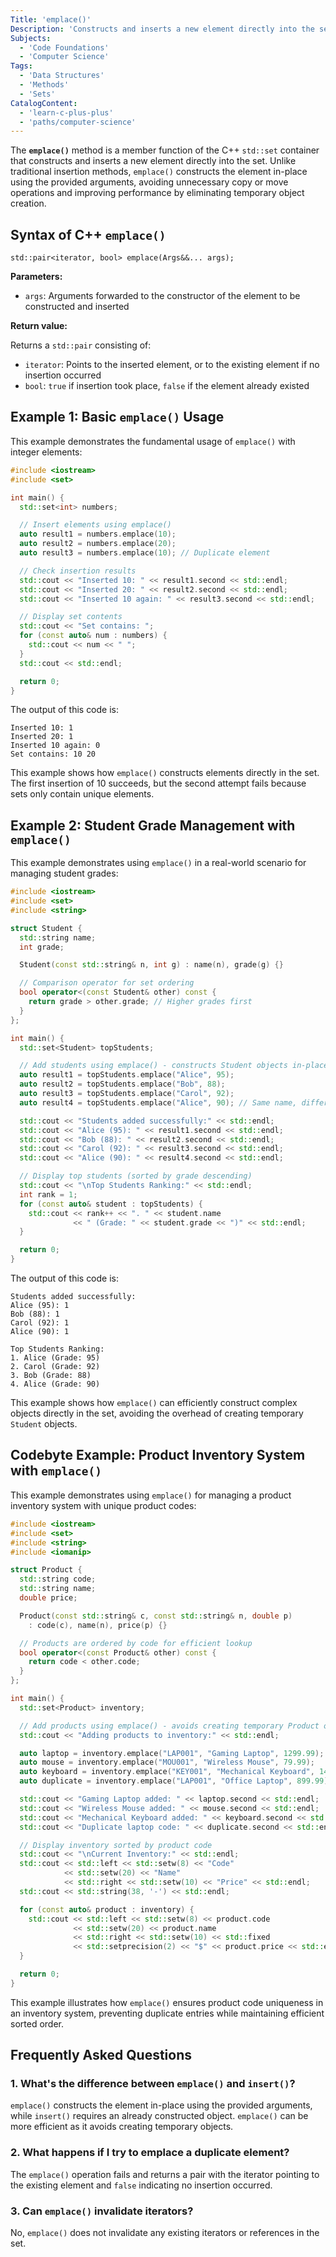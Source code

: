 ```yaml
---
Title: 'emplace()'
Description: 'Constructs and inserts a new element directly into the set using in-place construction'
Subjects:
  - 'Code Foundations'
  - 'Computer Science'
Tags:
  - 'Data Structures'
  - 'Methods'
  - 'Sets'
CatalogContent:
  - 'learn-c-plus-plus'
  - 'paths/computer-science'
---
```


The **`emplace()`** method is a member function of the C++ `std::set` container that constructs and inserts a new element directly into the set. Unlike traditional insertion methods, `emplace()` constructs the element in-place using the provided arguments, avoiding unnecessary copy or move operations and improving performance by eliminating temporary object creation.

## Syntax of C++ `emplace()`

```pseudo
std::pair<iterator, bool> emplace(Args&&... args);
```

**Parameters:**

- `args`: Arguments forwarded to the constructor of the element to be constructed and inserted

**Return value:**

Returns a `std::pair` consisting of:

- `iterator`: Points to the inserted element, or to the existing element if no insertion occurred
- `bool`: `true` if insertion took place, `false` if the element already existed

## Example 1: Basic `emplace()` Usage

This example demonstrates the fundamental usage of `emplace()` with integer elements:

```cpp
#include <iostream>
#include <set>

int main() {
  std::set<int> numbers;

  // Insert elements using emplace()
  auto result1 = numbers.emplace(10);
  auto result2 = numbers.emplace(20);
  auto result3 = numbers.emplace(10); // Duplicate element

  // Check insertion results
  std::cout << "Inserted 10: " << result1.second << std::endl;
  std::cout << "Inserted 20: " << result2.second << std::endl;
  std::cout << "Inserted 10 again: " << result3.second << std::endl;

  // Display set contents
  std::cout << "Set contains: ";
  for (const auto& num : numbers) {
    std::cout << num << " ";
  }
  std::cout << std::endl;

  return 0;
}
```

The output of this code is:

```shell
Inserted 10: 1
Inserted 20: 1
Inserted 10 again: 0
Set contains: 10 20
```

This example shows how `emplace()` constructs elements directly in the set. The first insertion of 10 succeeds, but the second attempt fails because sets only contain unique elements.

## Example 2: Student Grade Management with `emplace()`

This example demonstrates using `emplace()` in a real-world scenario for managing student grades:

```cpp
#include <iostream>
#include <set>
#include <string>

struct Student {
  std::string name;
  int grade;

  Student(const std::string& n, int g) : name(n), grade(g) {}

  // Comparison operator for set ordering
  bool operator<(const Student& other) const {
    return grade > other.grade; // Higher grades first
  }
};

int main() {
  std::set<Student> topStudents;

  // Add students using emplace() - constructs Student objects in-place
  auto result1 = topStudents.emplace("Alice", 95);
  auto result2 = topStudents.emplace("Bob", 88);
  auto result3 = topStudents.emplace("Carol", 92);
  auto result4 = topStudents.emplace("Alice", 90); // Same name, different grade

  std::cout << "Students added successfully:" << std::endl;
  std::cout << "Alice (95): " << result1.second << std::endl;
  std::cout << "Bob (88): " << result2.second << std::endl;
  std::cout << "Carol (92): " << result3.second << std::endl;
  std::cout << "Alice (90): " << result4.second << std::endl;

  // Display top students (sorted by grade descending)
  std::cout << "\nTop Students Ranking:" << std::endl;
  int rank = 1;
  for (const auto& student : topStudents) {
    std::cout << rank++ << ". " << student.name
              << " (Grade: " << student.grade << ")" << std::endl;
  }

  return 0;
}
```

The output of this code is:

```shell
Students added successfully:
Alice (95): 1
Bob (88): 1
Carol (92): 1
Alice (90): 1

Top Students Ranking:
1. Alice (Grade: 95)
2. Carol (Grade: 92)
3. Bob (Grade: 88)
4. Alice (Grade: 90)
```

This example shows how `emplace()` can efficiently construct complex objects directly in the set, avoiding the overhead of creating temporary `Student` objects.

## Codebyte Example: Product Inventory System with `emplace()`

This example demonstrates using `emplace()` for managing a product inventory system with unique product codes:

```cpp
#include <iostream>
#include <set>
#include <string>
#include <iomanip>

struct Product {
  std::string code;
  std::string name;
  double price;

  Product(const std::string& c, const std::string& n, double p)
    : code(c), name(n), price(p) {}

  // Products are ordered by code for efficient lookup
  bool operator<(const Product& other) const {
    return code < other.code;
  }
};

int main() {
  std::set<Product> inventory;

  // Add products using emplace() - avoids creating temporary Product objects
  std::cout << "Adding products to inventory:" << std::endl;

  auto laptop = inventory.emplace("LAP001", "Gaming Laptop", 1299.99);
  auto mouse = inventory.emplace("MOU001", "Wireless Mouse", 79.99);
  auto keyboard = inventory.emplace("KEY001", "Mechanical Keyboard", 149.99);
  auto duplicate = inventory.emplace("LAP001", "Office Laptop", 899.99);

  std::cout << "Gaming Laptop added: " << laptop.second << std::endl;
  std::cout << "Wireless Mouse added: " << mouse.second << std::endl;
  std::cout << "Mechanical Keyboard added: " << keyboard.second << std::endl;
  std::cout << "Duplicate laptop code: " << duplicate.second << std::endl;

  // Display inventory sorted by product code
  std::cout << "\nCurrent Inventory:" << std::endl;
  std::cout << std::left << std::setw(8) << "Code"
            << std::setw(20) << "Name"
            << std::right << std::setw(10) << "Price" << std::endl;
  std::cout << std::string(38, '-') << std::endl;

  for (const auto& product : inventory) {
    std::cout << std::left << std::setw(8) << product.code
              << std::setw(20) << product.name
              << std::right << std::setw(10) << std::fixed
              << std::setprecision(2) << "$" << product.price << std::endl;
  }

  return 0;
}
```

This example illustrates how `emplace()` ensures product code uniqueness in an inventory system, preventing duplicate entries while maintaining efficient sorted order.

## Frequently Asked Questions

### 1. What's the difference between `emplace()` and `insert()`?

`emplace()` constructs the element in-place using the provided arguments, while `insert()` requires an already constructed object. `emplace()` can be more efficient as it avoids creating temporary objects.

### 2. What happens if I try to emplace a duplicate element?

The `emplace()` operation fails and returns a pair with the iterator pointing to the existing element and `false` indicating no insertion occurred.

### 3. Can `emplace()` invalidate iterators?

No, `emplace()` does not invalidate any existing iterators or references in the set.
